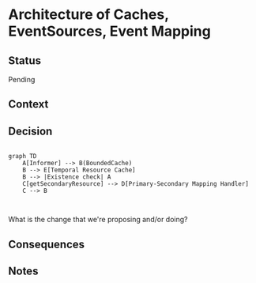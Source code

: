 # Architecture of Caches, EventSources, Event Mapping

## Status

Pending

## Context

## Decision

```mermaid

graph TD
    A[Informer] --> B(BoundedCache)
    B --> E[Temporal Resource Cache]
    B --> |Existence check| A    
    C[getSecondaryResource] --> D[Primary-Secondary Mapping Handler] 
    C --> B
    
    
```

What is the change that we're proposing and/or doing?

## Consequences

## Notes
